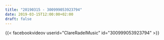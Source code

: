 ```yaml
---
title: "20190315 - 300999053923794"
date: 2019-03-15T12:00:00+02:00
draft: false
---
```


{{< facebookvideov userid="ClareRadelMusic" id="300999053923794" >}}